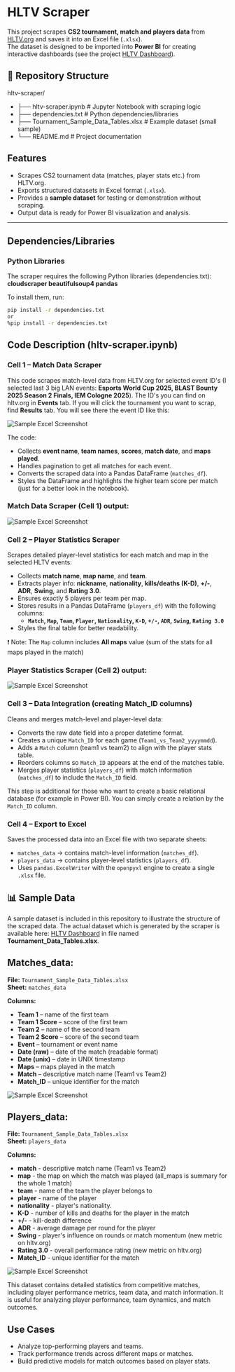 # HLTV Scraper

This project scrapes **CS2 tournament, match and players data** from [HLTV.org](https://www.hltv.org/) and saves it into an Excel file (`.xlsx`).  
The dataset is designed to be imported into **Power BI** for creating interactive dashboards (see the project [HLTV Dashboard](https://github.com/M4teusz00/HLTV-dashboard)).

## 📂 Repository Structure

hltv-scraper/
- ├── hltv-scraper.ipynb # Jupyter Notebook with scraping logic
- ├── dependencies.txt # Python dependencies/libraries
- ├── Tournament_Sample_Data_Tables.xlsx # Example dataset (small sample)
- └── README.md # Project documentation

## Features
- Scrapes CS2 tournament data (matches, player stats etc.) from HLTV.org.  
- Exports structured datasets in Excel format (`.xlsx`).  
- Provides a **sample dataset** for testing or demonstration without scraping.  
- Output data is ready for Power BI visualization and analysis.  

---

## Dependencies/Libraries

### Python Libraries
The scraper requires the following Python libraries (dependencies.txt):
**cloudscraper
beautifulsoup4
pandas**

To install them, run:

```bash
pip install -r dependencies.txt
or
%pip install -r dependencies.txt
```
## Code Description (hltv-scraper.ipynb)
### Cell 1 – Match Data Scraper
This code scrapes match-level data from HLTV.org for selected event ID's (I selected last 3 big LAN events: **Esports World Cup 2025, BLAST Bounty 2025 Season 2 Finals, IEM Cologne 2025**). The ID's you can find on hltv.org in **Events** tab. If you will click the tournament you want to scrap, find **Results** tab. You will see there the event ID like this: 

![Sample Excel Screenshot](https://github.com/M4teusz00/HLTV-scraper/blob/19e94d82811cb0c9cce911635058c769e9385072/hltv_url.png)

The code:
- Collects **event name**, **team names**, **scores**, **match date**, and **maps played**.
- Handles pagination to get all matches for each event.
- Converts the scraped data into a Pandas DataFrame (`matches_df`).
- Styles the DataFrame and highlights the higher team score per match (just for a better look in the notebook).

### Match Data Scraper (Cell 1) output:

![Sample Excel Screenshot](https://github.com/M4teusz00/HLTV-scraper/blob/2ba1a410aba9c624d16b79fcbdb625c2d091a80d/match_data_ss.png)

### Cell 2 – Player Statistics Scraper
Scrapes detailed player-level statistics for each match and map in the selected HLTV events:
- Collects **match name**, **map name**, and **team**.
- Extracts player info: **nickname**, **nationality**, **kills/deaths (K-D)**, **+/-**, **ADR**, **Swing**, and **Rating 3.0**.
- Ensures exactly 5 players per team per map.
- Stores results in a Pandas DataFrame (`players_df`) with the following columns:
  - **`Match`, `Map`, `Team`, `Player`, `Nationality`, `K-D`, `+/-`, `ADR`, `Swing`, `Rating 3.0`**
- Styles the final table for better readability.

❗ Note: The `Map` column includes **All maps** value (sum of the stats for all maps played in the match)

### Player Statistics Scraper (Cell 2) output:

![Sample Excel Screenshot](https://github.com/M4teusz00/HLTV-scraper/blob/054b5bd809dac6e30b38b622ae0b97c0ea59e565/players_data_ss.png)

### Cell 3 – Data Integration (creating Match_ID columns)
Cleans and merges match-level and player-level data:
- Converts the raw date field into a proper datetime format.
- Creates a unique `Match_ID` for each game (`Team1_vs_Team2_yyyymmdd`).
- Adds a `Match` column (team1 vs team2) to align with the player stats table.
- Reorders columns so `Match_ID` appears at the end of the matches table.
- Merges player statistics (`players_df`) with match information (`matches_df`) to include the `Match_ID` field.

This step is additional for those who want to create a basic relational database (for example in Power BI). You can simply create a relation by the `Match_ID` column.

### Cell 4 – Export to Excel
Saves the processed data into an Excel file with two separate sheets:
- `matches_data` → contains match-level information (`matches_df`).
- `players_data` → contains player-level statistics (`players_df`).
- Uses `pandas.ExcelWriter` with the `openpyxl` engine to create a single `.xlsx` file.

## 📊 Sample Data

A sample dataset is included in this repository to illustrate the structure of the scraped data. The actual dataset which is generated by the scraper is available here: [HLTV Dashboard](https://github.com/M4teusz00/HLTV-dashboard) in file named **Tournament_Data_Tables.xlsx**.

## **Matches_data:** 

**File:** `Tournament_Sample_Data_Tables.xlsx`  
**Sheet:** `matches_data`

**Columns:**
- **Team 1** – name of the first team  
- **Team 1 Score** – score of the first team  
- **Team 2** – name of the second team  
- **Team 2 Score** – score of the second team  
- **Event** – tournament or event name  
- **Date (raw)** – date of the match (readable format)  
- **Date (unix)** – date in UNIX timestamp  
- **Maps** – maps played in the match  
- **Match** – descriptive match name (Team1 vs Team2)  
- **Match_ID** – unique identifier for the match  
 
![Sample Excel Screenshot](https://github.com/M4teusz00/HLTV-scraper/blob/bd454ace933ff6e3d6eb756a27351a12026d6c5d/sample_matches_data.png)

## **Players_data:**  

**File:** `Tournament_Sample_Data_Tables.xlsx`  
**Sheet:** `players_data`

**Columns:**
- **match** - descriptive match name (Team1 vs Team2)  
- **map** - the map on which the match was played (all_maps is summary for the whole 1 match)
- **team** - name of the team the player belongs to
- **player** - name of the player
- **nationality** - player's nationality.
- **K-D** - number of kills and deaths for the player in the match
- **+/-** - kill-death difference
- **ADR** - average damage per round for the player
- **Swing** - player's influence on rounds or match momentum (new metric on hltv.org)
- **Rating 3.0** - overall performance rating (new metric on hltv.org)
- **Match_ID** - unique identifier for the match

![Sample Excel Screenshot](https://github.com/M4teusz00/HLTV-scraper/blob/dd33c2adb88a19c734677d1b739f182ae6cc0168/sample_players_data.png)

This dataset contains detailed statistics from competitive matches, including player performance metrics, team data, and match information. It is useful for analyzing player performance, team dynamics, and match outcomes.

## Use Cases
- Analyze top-performing players and teams.
- Track performance trends across different maps or matches.
- Build predictive models for match outcomes based on player stats.



